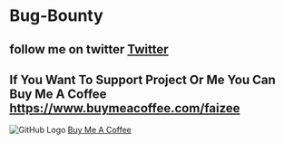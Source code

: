 # Bug-Bounty
 
## follow me on twitter [Twitter](https://twitter.com/faizee_asad)

## If You Want To Support Project Or Me You Can Buy Me A Coffee https://www.buymeacoffee.com/faizee

![GitHub Logo](https://productdesignonline.com/wp-content/uploads/2019/12/support-free-fusion-360-tutorials-on-kevin-kennedys-buy-me-a-coffee-page-1.png)
[Buy Me A Coffee](https://www.buymeacoffee.com/faizee)

